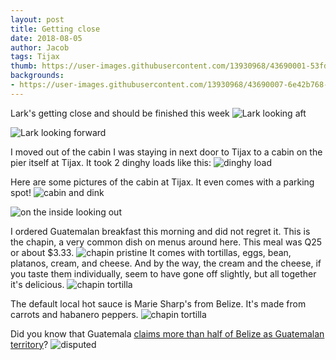 ```yaml
---
layout: post
title: Getting close
date: 2018-08-05
author: Jacob
tags: Tijax
thumb: https://user-images.githubusercontent.com/13930968/43690001-53fd5f84-98c0-11e8-9986-ae3f0e08859e.jpeg
backgrounds:
- https://user-images.githubusercontent.com/13930968/43690007-6e42b768-98c0-11e8-8dce-b720578f6794.jpeg
---
```


Lark's getting close and should be finished this week
![Lark looking aft](https://user-images.githubusercontent.com/13930968/43690011-6ea96634-98c0-11e8-9369-c58c9955f38f.jpeg)

![Lark looking forward](https://user-images.githubusercontent.com/13930968/43690012-6ec0b8ac-98c0-11e8-9394-061374ecd000.jpeg)

I moved out of the cabin I was staying in next door to Tijax to a cabin on the pier itself at Tijax.  It took 2 dinghy loads like this:
![dinghy load](https://user-images.githubusercontent.com/13930968/43690013-6ed6d312-98c0-11e8-89c7-a2e4e6a12b95.jpeg)

Here are some pictures of the cabin at Tijax.  It even comes with a parking spot!
![cabin and dink](https://user-images.githubusercontent.com/13930968/43690007-6e42b768-98c0-11e8-8dce-b720578f6794.jpeg)

![on the inside looking out](https://user-images.githubusercontent.com/13930968/43690001-53fd5f84-98c0-11e8-9986-ae3f0e08859e.jpeg)

I ordered Guatemalan breakfast this morning and did not regret it.  This is the chapin, a very common dish on menus around here.  This meal was Q25 or about $3.33.
![chapin pristine](https://user-images.githubusercontent.com/13930968/43690008-6e5f8348-98c0-11e8-8b1f-348d19ea1295.jpeg)
It comes with tortillas, eggs, bean, platanos, cream, and cheese.  And by the way, the cream and the cheese, if you taste them individually, seem to have gone off slightly, but all together it's delicious.
![chapin tortilla](https://user-images.githubusercontent.com/13930968/43690009-6e776030-98c0-11e8-86e8-09d03c46b2a7.jpeg)

The default local hot sauce is Marie Sharp's from Belize.  It's made from carrots and habanero peppers.
![chapin tortilla](https://user-images.githubusercontent.com/13930968/43690010-6e90f7f2-98c0-11e8-8612-4b57de5fe531.jpeg)

Did you know that Guatemala [claims more than half of Belize as Guatemalan territory](https://en.wikipedia.org/wiki/Belizean–Guatemalan_territorial_dispute)?
![disputed](https://upload.wikimedia.org/wikipedia/commons/thumb/c/c2/Disputed_territory_between_Belize_and_Guatemala.svg/840px-Disputed_territory_between_Belize_and_Guatemala.svg.png)

